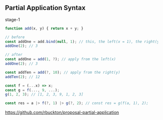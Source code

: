 ## Partial Application Syntax

stage-1

```javascript
function add(x, y) { return x + y; }

// before
const addOne = add.bind(null, 1); // this, the left(x = 1), the right(y = undefined)
addOne(2); // 3

// after
const addOne = add(1, ?); // apply from the left(x)
addOne(2); // 3

const addTen = add(?, 10); // apply from the right(y)
addTen(2); // 12

const f = (...x) => x;
const g = f(..., 9, ...);
g(1, 2, 3); // [1, 2, 3, 9, 1, 2, 3]

const res = a |> f(?, 1) |> g(?, 2); // const res = g(f(a, 1), 2);
```

<a class="ref-link" href="https://github.com/rbuckton/proposal-partial-application" target="_blank">
  https://github.com/rbuckton/proposal-partial-application
</a>
